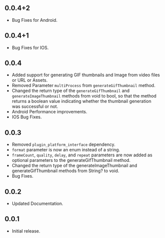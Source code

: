 ## 0.0.4+2
* Bug Fixes for Android.

## 0.0.4+1
* Bug Fixes for IOS.

## 0.0.4

* Added support for generating GIF thumbnails and Image from video files or URL or Assets.
* Removed Parameter `multiProcess` from `generateGifThumbnail` method.
* Changed the return type of the `generateGifThumbnail` and `generateImageThumbnail` methods from void to bool, so that the method returns a boolean value indicating whether the thumbnail generation was successful or not.
* Android Performance improvements.
* IOS Bug Fixes.

## 0.0.3

* Removed `plugin_platform_interface` dependency.
* `format` parameter is now an enum instead of a string.
* `frameCount`, `quality`, `delay`, and `repeat` parameters are now added as optional parameters to the generateGifThumbnail method.
* Changed the return type of the generateImageThumbnail and generateGifThumbnail methods from String? to void.
* Bug Fixes.

## 0.0.2

* Updated Documentation.

## 0.0.1

* Initial release.
